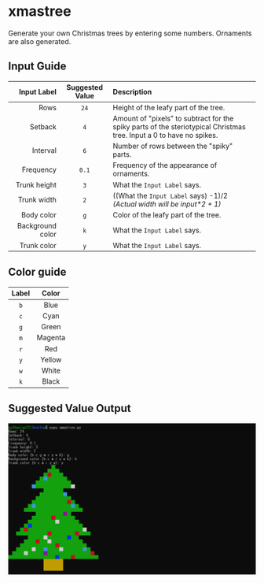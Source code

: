 # xmastree

Generate your own Christmas trees by entering some numbers. Ornaments are also generated.


## Input Guide
|      Input Label | Suggested Value | Description                                                                                                          |
|-----------------:|:---------------:|:---------------------------------------------------------------------------------------------------------------------|
|             Rows |       `24`      | Height of the leafy part of the tree.                                                                                |
|          Setback |       `4`       | Amount of "pixels" to subtract for the spiky parts of the steriotypical Christmas tree. Input a 0 to have no spikes. |
|         Interval |       `6`       | Number of rows between the "spiky" parts.                                                                            |
|        Frequency |       `0.1`     | Frequency of the appearance of ornaments.                                                                            |
|     Trunk height |       `3`       | What the `Input Label` says.                                                                                         |
|      Trunk width |       `2`       | ((What the `Input Label` says) -1)/2 *(Actual width will be input\*2 + 1)*                                           |
|       Body color |       `g`       | Color of the leafy part of the tree.                                                                                 |
| Background color |       `k`       | What the `Input Label` says.                                                                                         |
|      Trunk color |       `y`       | What the `Input Label` says.                                                                                         |

## Color guide
| Label |   Color  |
|:-----:|:--------:|
|  `b`  |  Blue    |
|  `c`  |  Cyan    |
|  `g`  |  Green   |
|  `m`  |  Magenta |
|  `r`  |  Red     |
|  `y`  |  Yellow  |
|  `w`  |  White   |
|  `k`  |  Black   |

## Suggested Value Output

![Example](https://github.com/pythonian23/xmastree/raw/master/screenshot.png)
